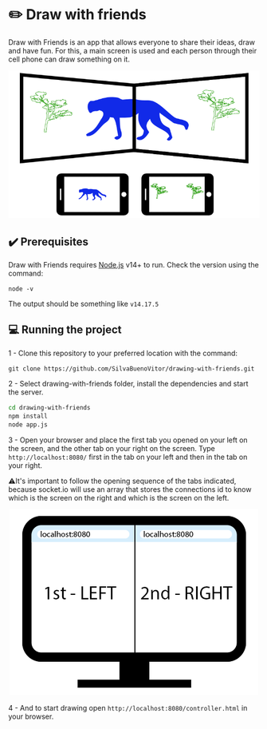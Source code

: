 # ✏️ Draw  with friends

Draw with Friends is an app that allows everyone to share their ideas, draw and have fun. For this, a main screen is used and each person through their cell phone can draw something on it.

<p align="center">
  <img src="./assets/drawing-with-friends.png"/>
</p>

## ✔️ Prerequisites
Draw with Friends requires [Node.js](https://nodejs.org/) v14+ to run. Check the version using the command:
```
node -v
```
The output should be something like `v14.17.5`

## 💻 Running the project
1 - Clone this repository to your preferred location with the command:
```
git clone https://github.com/SilvaBuenoVitor/drawing-with-friends.git
```
2 - Select drawing-with-friends folder, install the dependencies and start the server.
```sh
cd drawing-with-friends
npm install 
node app.js
```
3 - Open your browser and place the first tab you opened on your left on the screen, and the other tab on your right on the screen. Type `http://localhost:8080/` first in the tab on your left and then in the tab on your right.

⚠️It's important to follow the opening sequence of the tabs indicated, because socket.io will use an array that stores the connections id to know which is the screen on the right and which is the screen on the left.

<p align="center">
  <img src="./assets/tabs.png"/>
</p>

4 - And to start drawing open `http://localhost:8080/controller.html` in your browser.

